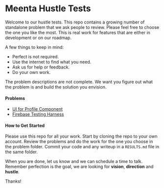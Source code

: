 # Meenta Hustle Tests
Welcome to our hustle tests. This repo contains a growing number of standalone
problem that we ask people to review. Please feel free to choose the one you
like the most. This is real work for features that are either in development or
on our roadmap.

A few things to keep in mind:
- Perfect is not required.
- Use the internet to find what you need.
- Ask us for help or feedback.
- Do your own work.

The problem descriptions are not complete. We want you figure out what the
problem is and build the solution you envision.

#### Problems
- [UI for Profile Component](/ui/README.md)
- [Firebase Testing Harness](/firebase/README.md)

#### How to Get Started
Please use this repo for all your work. Start by cloning the repo
to your own account. Review the problems and do the work for the one
you choose in the problem folder. Commit your code and any writeup in
a `RESULTS.md` file in the same folder.

When you are done, let us know and we can schedule a time to talk.
Remember perfection is the goal, we are looking for __vision__, __direction__ and __hustle__.

Thanks!
